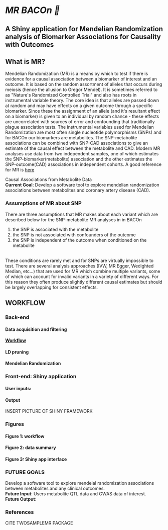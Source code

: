 <b><h1>_MR BACOn 🐷_</h1></b>
<h2>A Shiny application for Mendelian Randomization analysis of Biomarker Associations for Causality with Outcomes</h2>

<h2>What is MR?</h2>
Mendelian Randomization (MR) is a means by which to test if there is evidence for a causal association between a biomarker of interest and an outcome. It is based on the random assortment of alleles that occurs during meiosis (hence the allusion to Gregor Mendel). It is sometimes referred to as "Nature's Randomized Controlled Trial" and also has roots in instrumental variable theory. The core idea is that alleles are passed down at random and may have effects on a given outcome through a specific biomarker. Since these the assignment of an allele (and it's resultant effect on a biomarker) is given to an individual by random chance - these effects are uncorrelated with sources of error and confounding that traditionally plague association tests. The instrumental variables used for Mendelian Randomization are most often single nucleotide polymorphisms (SNPs) and for BACOn our biomarkers are metabolites. The SNP-metabolite associations can be combined with SNP-CAD associations to give an estimate of the causal effect between the metabolite and CAD. Modern MR analyses use data from two independent samples, one of which estimates the SNP-biomarker(metabolite) association and the other estimates the SNP-outcome(CAD) associations in independent cohorts. A good reference for MR is <a href="http://onlinelibrary.wiley.com/doi/10.1002/gepi.21758/full">here</a><br>

Causal Associations from Metabolite Data<br/>
<b>Current Goal</b>: Develop a software tool to explore mendelian randomization associations between metabolites and coronary artery disease (CAD). <br/>
<h3>Assumptions of MR about SNP</h3>
There are three assumptions that MR makes about each variant which are described below for the SNP-metabolite MR analyses in in BACOn<br/>
<ol>
  <li>the SNP is associated with the metabolite</li>
  <li>the SNP is not associated with confounders of the outcome</li>
  <li>the SNP is independent of the outcome when conditioned on the metabolite</li>
</ol>
<br/>
These conditions are rarely met and for SNPs are virtually impossible to test. There are several analysis approaches (IVW, MR Egger, Wedighted Median, etc...) that are used for MR which combine multiple variants, some of which can account for invalid variants in a variety of different ways. For this reason they often produce slightly different causal estimates but should be largely overlapping for consistent effects.
<br>

<h2>WORKFLOW</h2>
<h3>Back-end</h3>
<h4>Data acquisition and filtering</h4>

[**Workflow**](https://github.com/NCBI-Hackathons/metaboliteassoc/blob/master/DataCleaningScripts/Data_cleaning_workflow.md)

<h4>LD pruning</h4>
<h4>Mendelian Randomization</h4>

<h3>Front-end: Shiny application</h3>
<h4>User inputs:</h4>

<h4>Output</h4>
INSERT PICTURE OF SHINY FRAMEWORK

<h3>Figures</h3>
<h4>Figure 1: workflow</h4>
<h4>Figure 2: data summary</h4>
<h4>Figure 3: Shiny app interface</h4>

<h3>FUTURE GOALS</h3>
Develop a software tool to explore mendeial randomization associations between metabolites and any clinical outcomes.<br/>
<b>Future Input</b>: Users metabolite QTL data and GWAS data of interest.<br/>
<b>Future Output</b>:

<h3>References</h3>
CITE TWOSAMPLEMR PACKAGE

